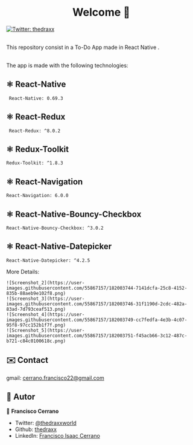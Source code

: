 <h1 align="center">Welcome 👋</h1>
<p>
  <a href="https://twitter.com/ThedraxxWorld" target="_blank">
    <img alt="Twitter: thedraxx" src="https://img.shields.io/twitter/follow/ThedraxxWorld.svg?style=social" />
  </a>
</p>

<br> This repository consist in a To-Do App made in React Native .</br>


<br> The app is made with the following technologies:</br>

## ⚛️ React-Native
```
 React-Native: 0.69.3
```

## ⚛️ React-Redux
```
 React-Redux: ^8.0.2
```

## ⚛️ Redux-Toolkit
```
Redux-Toolkit: ^1.8.3
```

## ⚛️ React-Navigation
```
React-Navigation: 6.0.0
```

## ⚛️ React-Native-Bouncy-Checkbox
```
React-Native-Bouncy-Checkbox: ^3.0.2
```
## ⚛️ React-Native-Datepicker
```
React-Native-Datepicker: ^4.2.5
```
More Details: 
```
![Screenshot_2](https://user-images.githubusercontent.com/55867157/182003744-7141dcfa-25c8-4152-835b-88aeb9e102f8.png)
![Screenshot_3](https://user-images.githubusercontent.com/55867157/182003746-31f1190d-2cdc-482a-83ad-7d793ceaf513.png)
![Screenshot_4](https://user-images.githubusercontent.com/55867157/182003749-cc7fedfa-4e3b-4c07-95f8-97cc152b1f7f.png)
![Screenshot_5](https://user-images.githubusercontent.com/55867157/182003751-f45acb66-3c12-487c-b721-c84c0100618c.png)
```

## ✉️ Contact

gmail: cerrano.francisco22@gmail.com

## 🤔 Autor

👤 **Francisco Cerrano**

- Twitter: [@thedraxxworld](https://twitter.com/ThedraxxWorld)
- Github: [thedraxx](https://github.com/thedraxx)
- LinkedIn: [Francisco Isaac Cerrano](https://www.linkedin.com/in/cerranofrancisco/)

